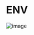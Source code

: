 # ENV
![image](https://user-images.githubusercontent.com/56391887/120747787-04ddeb80-c545-11eb-8bdf-12368905f23b.png)
